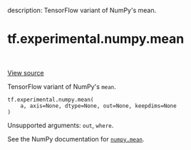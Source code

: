 description: TensorFlow variant of NumPy's mean.

<div itemscope itemtype="http://developers.google.com/ReferenceObject">
<meta itemprop="name" content="tf.experimental.numpy.mean" />
<meta itemprop="path" content="Stable" />
</div>

# tf.experimental.numpy.mean

<!-- Insert buttons and diff -->

<table class="tfo-notebook-buttons tfo-api nocontent" align="left">

</table>

<a target="_blank" class="external" href="/code/stable/tensorflow/python/ops/numpy_ops/np_array_ops.py">View source</a>



TensorFlow variant of NumPy's `mean`.

<pre class="devsite-click-to-copy prettyprint lang-py tfo-signature-link">
<code>tf.experimental.numpy.mean(
    a, axis=None, dtype=None, out=None, keepdims=None
)
</code></pre>



<!-- Placeholder for "Used in" -->

Unsupported arguments: `out`, `where`.

See the NumPy documentation for [`numpy.mean`](https://numpy.org/doc/1.16/reference/generated/numpy.mean.html).